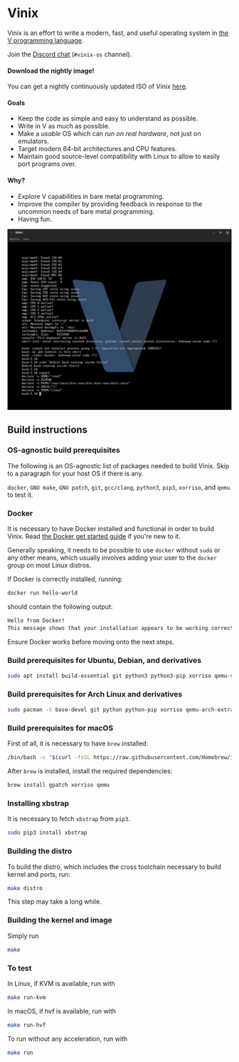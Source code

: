 # Vinix

Vinix is an effort to write a modern, fast, and useful operating system in [the V programming language](https://vlang.io).

Join the [Discord chat](https://discord.gg/vlang) (`#vinix-os` channel).

#### Download the nightly image!

You can get a nightly continuously updated ISO of Vinix [here](https://github.com/vlang/vinix/releases/download/nightly/vinix-nightly.iso).

#### Goals

- Keep the code as simple and easy to understand as possible.
- Write in V as much as possible.
- Make a *usable* OS which can *run on real hardware*, not just on emulators.
- Target modern 64-bit architectures and CPU features.
- Maintain good source-level compatibility with Linux to allow to easily port programs over.

#### Why?

- Explore V capabilities in bare metal programming.
- Improve the compiler by providing feedback in response to the uncommon needs of bare metal programming.
- Having fun.

![Reference screenshot](/screenshot.png?raw=true "Reference screenshot")

## Build instructions

### OS-agnostic build prerequisites

The following is an OS-agnostic list of packages needed to build Vinix. Skip to a paragraph for your host OS if there is any.

`docker`, `GNU make`, `GNU patch`, `git`, `gcc/clang`, `python3`, `pip3`, `xorriso`, and `qemu` to test it.

### Docker

It is necessary to have Docker installed and functional in order to build Vinix.
Read [the Docker get started guide](https://docs.docker.com/get-started/) if
you're new to it.

Generally speaking, it needs to be possible to use `docker` without `sudo` or any
other means, which usually involves adding your user to the `docker` group on
most Linux distros.

If Docker is correctly installed, running:
```bash
docker run hello-world
```
should contain the following output:
```bash
Hello from Docker!
This message shows that your installation appears to be working correctly.
```

Ensure Docker works before moving onto the next steps.

### Build prerequisites for Ubuntu, Debian, and derivatives

```bash
sudo apt install build-essential git python3 python3-pip xorriso qemu-system-x86
```

### Build prerequisites for Arch Linux and derivatives

```bash
sudo pacman -S base-devel git python python-pip xorriso qemu-arch-extra
```

### Build prerequisites for macOS

First of all, it is necessary to have `brew` installed:
```bash
/bin/bash -c "$(curl -fsSL https://raw.githubusercontent.com/Homebrew/install/HEAD/install.sh)"
```

After `brew` is installed, install the required dependencies:
```bash
brew install gpatch xorriso qemu
```

### Installing xbstrap

It is necessary to fetch `xbstrap` from `pip3`.

```bash
sudo pip3 install xbstrap
```

### Building the distro

To build the distro, which includes the cross toolchain necessary to build kernel
and ports, run:

```bash
make distro
```

This step may take a long while.

### Building the kernel and image

Simply run
```bash
make
```

### To test

In Linux, if KVM is available, run with
```bash
make run-kvm
```

In macOS, if hvf is available, run with
```bash
make run-hvf
```

To run without any acceleration, run with
```bash
make run
```
